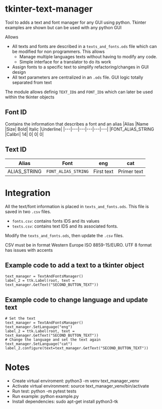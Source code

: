 # tkinter-text-manager

Tool to adds a text and font manager for any GUI using python. Tkinter examples are shown but can be used with any python GUI

Allows
 * All texts and fonts are described in a ```texts_and_fonts.ods``` file which can be modified for non programmers. This allows
   * Manage multiple languages texts without having to modify any code.
   * Simple interface for a translator to do its work
 * Assign fonts to a specific text to simplify refactoring/changes in GUI design
 * All text parameters are centralized in an ```.ods``` file. GUI logic totally separated from text

The module allows definig ```TEXT_ID```s  and ```FONT_ID```s which can later be used within the tkinter objects

## Font ID
Contains the information that describes a font and an alias 
|Alias	|Name	|Size|	Bold|	Italic	|Underline|
|---|---|---|---|---|---|
|FONT_ALIAS_STRING	|Calibri|	14|	0|	0|	0|


## Text ID
|Alias	|Font	|eng|	cat|
|---|---|---|---|
|ALIAS_STRING |	```FONT_ALIAS_STRING```	|First text	|Primer text|


# Integration

All the text/font information is placed in ```texts_and_fonts.ods```. This file is saved in two ```.csv``` files.

* ```fonts.csv```: contains fonts IDS and its values
* ```texts.csv```: contains text IDS and its associated fonts.

Modify the ```texts_and_fonts.ods```, then update the ```.csv``` files.

CSV must be in format Western Europe ISO 8859-15/EURO. UTF 8 format has issues with accents

## Example code to add a text to a tkinter object

```
text_manager = TextAndFontsManager()
label_2 = ttk.Label(root, text = text_manager.GetText("SECOND_BUTTON_TEXT"))
```
## Example code to change language and update text
```
# Set the text 
text_manager = TextAndFontsManager()
text_manager.SetLanguage("eng")
label_2 = ttk.Label(root, text = text_manager.GetText("SECOND_BUTTON_TEXT"))
# Change the language and set the text again
text_manager.SetLanguage("cat")
label_2.configure(text=text_manager.GetText("SECOND_BUTTON_TEXT"))

``` 

# Notes

* Create virtual enviroment: python3 -m venv text_manager_venv
* Activate virtual environment: source text_manager_venv/bin/activate
* Run test: python -m pytest tests
* Run example: python example.py
* Install dependencies: sudo apt-get install python3-tk
